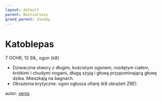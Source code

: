 ```yaml
---
layout: default
parent: Bestiariusz
grand_parent: Zasoby
---
```


# Katoblepas

7 OCHR, 13 SIŁ, ogon (k8)  

- Dziwaczne stwory z długim, kościstym ogonem, rozdętym ciałem, krótkimi i chudymi nogami, długą szyją i głową przypominającą głowę dzika. Mieszkają na bagnach.  
- Obrażenia krytyczne: ogon ogłusza ofiarę (k8 obrażeń ZRE).

autor: [xenio](https://xenioinabottle.blogspot.com)
